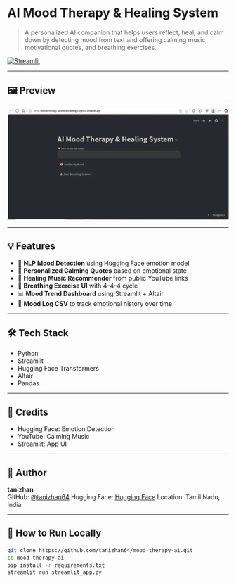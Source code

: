 #  AI Mood Therapy & Healing System

> A personalized AI companion that helps users reflect, heal, and calm down by detecting mood from text and offering calming music, motivational quotes, and breathing exercises.

[![Streamlit](https://img.shields.io/badge/Live-Demo-green?logo=streamlit)](https://mood-therapy-ai-udsslzhcdqf6qys3zg6ect.streamlit.app/)

---

## 🖼️ Preview

![App Screenshot](screenshot.png)  


---

## 💡 Features

- 🧠 **NLP Mood Detection** using Hugging Face emotion model  
- 💬 **Personalized Calming Quotes** based on emotional state  
- 🎵 **Healing Music Recommender** from public YouTube links  
- 🧘 **Breathing Exercise UI** with 4-4-4 cycle  
- 📊 **Mood Trend Dashboard** using Streamlit + Altair  
- 📁 **Mood Log CSV** to track emotional history over time

---

## 🛠️ Tech Stack

- Python  
- Streamlit  
- Hugging Face Transformers  
- Altair  
- Pandas  

---

## 🙏 Credits
- Hugging Face: Emotion Detection
- YouTube: Calming Music
- Streamlit: App UI

---

## 👤 Author
**tanizhan**  
GitHub: [@tanizhan64](https://github.com/tanizhan64) 
Hugging Face: [Hugging Face](https://huggingface.co/tanizhan)
Location: Tamil Nadu, India  

---

## 🚀 How to Run Locally

```bash
git clone https://github.com/tanizhan64/mood-therapy-ai.git
cd mood-therapy-ai
pip install -r requirements.txt
streamlit run streamlit_app.py
